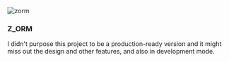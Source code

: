 ![zorm](https://user-images.githubusercontent.com/84829442/231095684-5613cea7-47de-4a13-b7d1-4a6e58ed0e03.png)

### Z_ORM
I didn't purpose this project to be a production-ready version and it might miss out the design and other features, and also in development mode.
